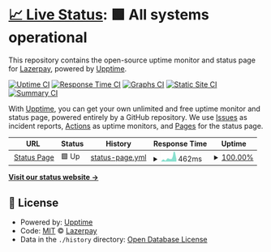 # [📈 Live Status](https://status.lazerpay.finance): <!--live status--> **🟩 All systems operational**

This repository contains the open-source uptime monitor and status page for [Lazerpay](https://www.lazerpay.finance/), powered by [Upptime](https://github.com/upptime/upptime).

[![Uptime CI](https://github.com/LazerPay-Finance/lazerpay-status/workflows/Uptime%20CI/badge.svg)](https://github.com/LazerPay-Finance/lazerpay-status/actions?query=workflow%3A%22Uptime+CI%22)
[![Response Time CI](https://github.com/LazerPay-Finance/lazerpay-status/workflows/Response%20Time%20CI/badge.svg)](https://github.com/LazerPay-Finance/lazerpay-status/actions?query=workflow%3A%22Response+Time+CI%22)
[![Graphs CI](https://github.com/LazerPay-Finance/lazerpay-status/workflows/Graphs%20CI/badge.svg)](https://github.com/LazerPay-Finance/lazerpay-status/actions?query=workflow%3A%22Graphs+CI%22)
[![Static Site CI](https://github.com/LazerPay-Finance/lazerpay-status/workflows/Static%20Site%20CI/badge.svg)](https://github.com/LazerPay-Finance/lazerpay-status/actions?query=workflow%3A%22Static+Site+CI%22)
[![Summary CI](https://github.com/LazerPay-Finance/lazerpay-status/workflows/Summary%20CI/badge.svg)](https://github.com/LazerPay-Finance/lazerpay-status/actions?query=workflow%3A%22Summary+CI%22)

With [Upptime](https://upptime.js.org), you can get your own unlimited and free uptime monitor and status page, powered entirely by a GitHub repository. We use [Issues](https://github.com/LazerPay-Finance/lazerpay-status/issues) as incident reports, [Actions](https://github.com/LazerPay-Finance/lazerpay-status/actions) as uptime monitors, and [Pages](https://status.lazerpay.finance) for the status page.

<!--start: status pages-->
<!-- This summary is generated by Upptime (https://github.com/upptime/upptime) -->
<!-- Do not edit this manually, your changes will be overwritten -->
<!-- prettier-ignore -->
| URL | Status | History | Response Time | Uptime |
| --- | ------ | ------- | ------------- | ------ |
| <img alt="" src="https://lazerpay.finance/images/favicon.svg" height="13"> [Status Page](https://status.lazerpay.finance) | 🟩 Up | [status-page.yml](https://github.com/LazerpayHQ/lazerpay-status/commits/HEAD/history/status-page.yml) | <details><summary><img alt="Response time graph" src="./graphs/status-page/response-time-week.png" height="20"> 462ms</summary><br><a href="https://status.lazerpay.finance/history/status-page"><img alt="Response time 412" src="https://img.shields.io/endpoint?url=https%3A%2F%2Fraw.githubusercontent.com%2FLazerpayHQ%2Flazerpay-status%2FHEAD%2Fapi%2Fstatus-page%2Fresponse-time.json"></a><br><a href="https://status.lazerpay.finance/history/status-page"><img alt="24-hour response time 317" src="https://img.shields.io/endpoint?url=https%3A%2F%2Fraw.githubusercontent.com%2FLazerpayHQ%2Flazerpay-status%2FHEAD%2Fapi%2Fstatus-page%2Fresponse-time-day.json"></a><br><a href="https://status.lazerpay.finance/history/status-page"><img alt="7-day response time 462" src="https://img.shields.io/endpoint?url=https%3A%2F%2Fraw.githubusercontent.com%2FLazerpayHQ%2Flazerpay-status%2FHEAD%2Fapi%2Fstatus-page%2Fresponse-time-week.json"></a><br><a href="https://status.lazerpay.finance/history/status-page"><img alt="30-day response time 362" src="https://img.shields.io/endpoint?url=https%3A%2F%2Fraw.githubusercontent.com%2FLazerpayHQ%2Flazerpay-status%2FHEAD%2Fapi%2Fstatus-page%2Fresponse-time-month.json"></a><br><a href="https://status.lazerpay.finance/history/status-page"><img alt="1-year response time 471" src="https://img.shields.io/endpoint?url=https%3A%2F%2Fraw.githubusercontent.com%2FLazerpayHQ%2Flazerpay-status%2FHEAD%2Fapi%2Fstatus-page%2Fresponse-time-year.json"></a></details> | <details><summary><a href="https://status.lazerpay.finance/history/status-page">100.00%</a></summary><a href="https://status.lazerpay.finance/history/status-page"><img alt="All-time uptime 93.96%" src="https://img.shields.io/endpoint?url=https%3A%2F%2Fraw.githubusercontent.com%2FLazerpayHQ%2Flazerpay-status%2FHEAD%2Fapi%2Fstatus-page%2Fuptime.json"></a><br><a href="https://status.lazerpay.finance/history/status-page"><img alt="24-hour uptime 100.00%" src="https://img.shields.io/endpoint?url=https%3A%2F%2Fraw.githubusercontent.com%2FLazerpayHQ%2Flazerpay-status%2FHEAD%2Fapi%2Fstatus-page%2Fuptime-day.json"></a><br><a href="https://status.lazerpay.finance/history/status-page"><img alt="7-day uptime 100.00%" src="https://img.shields.io/endpoint?url=https%3A%2F%2Fraw.githubusercontent.com%2FLazerpayHQ%2Flazerpay-status%2FHEAD%2Fapi%2Fstatus-page%2Fuptime-week.json"></a><br><a href="https://status.lazerpay.finance/history/status-page"><img alt="30-day uptime 100.00%" src="https://img.shields.io/endpoint?url=https%3A%2F%2Fraw.githubusercontent.com%2FLazerpayHQ%2Flazerpay-status%2FHEAD%2Fapi%2Fstatus-page%2Fuptime-month.json"></a><br><a href="https://status.lazerpay.finance/history/status-page"><img alt="1-year uptime 88.74%" src="https://img.shields.io/endpoint?url=https%3A%2F%2Fraw.githubusercontent.com%2FLazerpayHQ%2Flazerpay-status%2FHEAD%2Fapi%2Fstatus-page%2Fuptime-year.json"></a></details>

<!--end: status pages-->

[**Visit our status website →**](https://status.lazerpay.finance)

## 📄 License

- Powered by: [Upptime](https://github.com/upptime/upptime)
- Code: [MIT](./LICENSE) © [Lazerpay](https://www.lazerpay.finance/)
- Data in the `./history` directory: [Open Database License](https://opendatacommons.org/licenses/odbl/1-0/)
